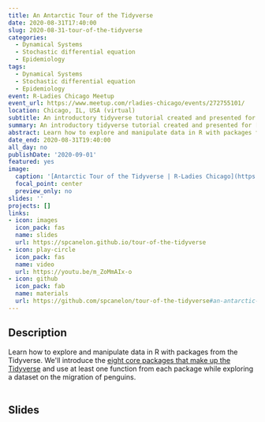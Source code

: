 ```yaml
---
title: An Antarctic Tour of the Tidyverse
date: 2020-08-31T17:40:00
slug: 2020-08-31-tour-of-the-tidyverse
categories:
  - Dynamical Systems
  - Stochastic differential equation
  - Epidemiology
tags:
  - Dynamical Systems
  - Stochastic differential equation
  - Epidemiology
event: R-Ladies Chicago Meetup
event_url: https://www.meetup.com/rladies-chicago/events/272755101/
location: Chicago, IL, USA (virtual)
subtitle: An introductory tidyverse tutorial created and presented for R-Ladies Chicago
summary: An introductory tidyverse tutorial created and presented for [R-Ladies Chicago](https://rladieschicago.org/)
abstract: Learn how to explore and manipulate data in R with packages from the Tidyverse. We'll introduce the [eight core packages that make up the Tidyverse](https://www.tidyverse.org/packages/#core-tidyverse) and use at least one function from each package while exploring a dataset on the migration of penguins.
date_end: 2020-08-31T19:40:00
all_day: no
publishDate: '2020-09-01'
featured: yes
image: 
  caption: '[Antarctic Tour of the Tidyverse | R-Ladies Chicago](https://spcanelon.github.io/tour-of-the-tidyverse)'
  focal_point: center
  preview_only: no
slides: ''
projects: []
links:
- icon: images
  icon_pack: fas
  name: slides
  url: https://spcanelon.github.io/tour-of-the-tidyverse
- icon: play-circle
  icon_pack: fas
  name: video
  url: https://youtu.be/m_ZoMmAIx-o
- icon: github
  icon_pack: fab
  name: materials
  url: https://github.com/spcanelon/tour-of-the-tidyverse#an-antarctic-tour-of-the-tidyverse
---
```


## Description
Learn how to explore and manipulate data in R with packages from the Tidyverse. We'll introduce the [eight core packages that make up the Tidyverse](https://www.tidyverse.org/packages/#core-tidyverse) and use at least one function from each package while exploring a dataset on the migration of penguins.
<br><br>

## Slides




